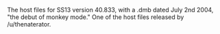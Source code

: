 The host files for SS13 version 40.833, with a .dmb dated July 2nd 2004, "the debut of monkey mode." One of the host files released by /u/thenaterator. 